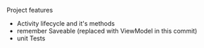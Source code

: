 Project features

- Activity lifecycle and it's methods
- remember Saveable (replaced with ViewModel in this commit)
- unit Tests